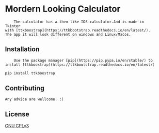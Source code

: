 # Mordern Looking Calculator

        The calculator has a them like IOS calculator.And is made in Tkinter
    with [ttkboostrap](https://ttkbootstrap.readthedocs.io/en/latest/).
    The app it will look different on windows and Linux/Macos.

## Installation

        Use the package manager [pip](https://pip.pypa.io/en/stable/) to
    install [ttkboostrap](https://ttkbootstrap.readthedocs.io/en/latest/)

```bash
pip install ttkboostrap
```

## Contributing

    Any advice are wellcome. :)

## License

[GNU GPLv3](https://choosealicense.com/licenses/gpl-3.0/)
